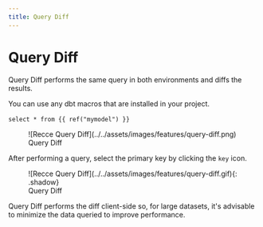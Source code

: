 ```yaml
---
title: Query Diff
---
```


# Query Diff

Query Diff performs the same query in both environments and diffs the results. 

You can use any dbt macros that are installed in your project.

```
select * from {{ ref("mymodel") }}
```

<figure markdown>
  ![Recce Query Diff](../../assets/images/features/query-diff.png)
  <figcaption>Query Diff</figcaption>
</figure>

After performing a query, select the primary key by clicking the `key` icon.

<figure markdown>
  ![Recce Query Diff](../../assets/images/features/query-diff.gif){: .shadow}
  <figcaption>Query Diff</figcaption>
</figure>


Query Diff performs the diff client-side so, for large datasets, it's advisable to minimize the data queried to improve performance.